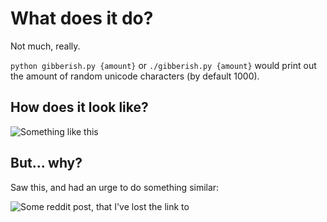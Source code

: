 # What does it do?

Not much, really.

`python gibberish.py {amount}` or `./gibberish.py {amount}` would print out the amount of random unicode characters (by default 1000).

## How does it look like?

![Something like this](https://github.com/kreatemore/gibberish/blob/master/output.png?raw=true)

## But... why?

Saw this, and had an urge to do something similar:

![Some reddit post, that I've lost the link to](https://i.redd.it/2d1y0qasgjjz.jpg)
